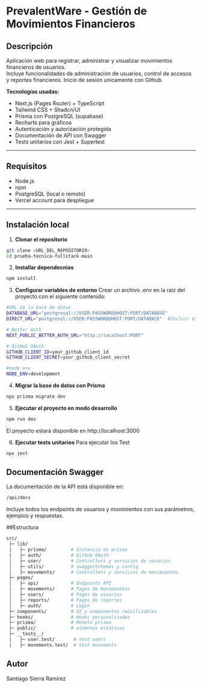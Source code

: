 # PrevalentWare - Gestión de Movimientos Financieros

## Descripción

Aplicación web para registrar, administrar y visualizar movimientos financieros de usuarios.  
Incluye funcionalidades de administración de usuarios, control de accesos y reportes financieros.
Inicio de sesión unicamente con Github.

**Tecnologías usadas:**

- Next.js (Pages Router) + TypeScript  
- Tailwind CSS + Shadcn/UI  
- Prisma con PostgreSQL (supabase) 
- Recharts para gráficos  
- Autenticación y autorización protegida  
- Documentación de API con Swagger  
- Tests unitarios con Jest + Supertest  

---

## Requisitos

- Node.js 
- npm 
- PostgreSQL (local o remoto)  
- Vercel account para despliegue  

---

## Instalación local

1. **Clonar el repositorio**  
```bash
git clone <URL_DEL_REPOSITORIO>
cd prueba-tecnica-fullstack-main
```
2. **Installar dependecnias**
```bash
npm install
```

3. **Configurar variables de entorno**
Crear un archivo .env en la raíz del proyecto con el siguiente contenido:
```bash
#URL de la base de datos 
DATABASE_URL="postgresql://USER:PASSWORD@HOST:PORT/DATABASE"
DIRECT_URL="postgresql://USER:PASSWORD@HOST:PORT/DATABASE"  #Incluir esta si utilizas supabase

# Better Auth 
NEXT_PUBLIC_BETTER_AUTH_URL="http://localhost:PORT"

# GitHub OAuth
GITHUB_CLIENT_ID=your_github_client_id
GITHUB_CLIENT_SECRET=your_github_client_secret

#node env
NODE_ENV=development
```

4. **Migrar la base de datos con Prisma**
```bash
npx prisma migrate dev
```

5. **Ejecutar el proyecto en modo desarrollo**
```bash
npm run dev
```
El proyecto estará disponible en http://localhost:3000

6. **Ejecutar tests unitarios**
Para ejecutar los Test 
```bash
npx jest
```


## Documentación Swagger
La documentación de la API está disponible en:
```bash
/api/docs
```
Incluye todos los endpoints de usuarios y movimientos con sus parámetros, ejemplos y respuestas.

##Estructura 

```bash
src/
 ├─ lib/
 |   ├─ prisma/         # Instancia de prisma
 |   ├─ auth/           # Github OAuth
 │   ├─ user/           # Controllers y servicios de usuarios
 │   ├─ utils/          # swaggerSchemas y config
 │   ├─ movements/      # Controllers y servicios de movimientos
 ├─ pages/
 │   ├─ api/            # Endpoints API
 │   ├─ movements/      # Pages de movimientos
 │   ├─ users/          # Pages de usuarios
 │   ├─ reports/        # Pages de reportes
 │   ├─ auth/           # Login
 ├─ components/         # UI y componentes reutilizables
 ├─ hooks/              # Hooks personalizados
 ├─ prisma/             # Modelo prisma
 ├─ public/             # elemntos estaticos
 ├─ __tests__/
 |   ├─ user.test/       # test users
 |   ├─ movements.test/  # test movements


```
## Autor
Santiago Sierra Ramirez

